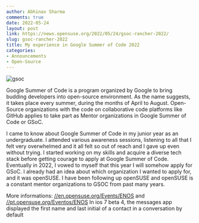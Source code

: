 ```yaml
---
author: Abhinav Sharma
comments: true
date: 2022-05-24
layout: post
link: https://news.opensuse.org/2022/05/24/gsoc-rancher-2022/
slug: gsoc-rancher-2022
title: My experience in Google Summer of Code 2022
categories:
- Announcements
- Open-Source
---
```


![gsoc](https://user-images.githubusercontent.com/63901956/170004155-466d90f6-034a-427c-83bc-e5758af4bfe6.png)

Google Summer of Code is a program organized by Google to bring budding developers into open-source environment. As the name suggests, it takes place every summer, during the months of April to August. Open-Source organizations with the code on collaborative code platforms like GitHub applies to take part as Mentor organizations in Google Summer of Code or GSoC. 

I came to know about Google Summer of Code in my junior year as an undergraduate. I attended various awareness sessions, listening to all that I felt very overwhelmed and it all felt so out of reach and I gave up even without trying. I started working on my skills and acquire a diverse tech stack before getting courage to apply at Google Summer of Code. Eventually in 2022, I vowed to myself that this year I will somehow apply for GSoC. I already had an idea about which organization I wanted to apply for, and it was openSUSE. I have been following up openSUSE and openSUSE is a constant mentor organizations to GSOC from past many years.


 More informations: [//en.opensuse.org/Events/ENOS](//en.opensuse.org/Events/ENOS) and [//pt.opensuse.org/Eventos/ENOS](//pt.opensuse.org/Eventos/ENOS) In ios 7 beta 4, the messages app  displayed the first name and last initial of a contact in a conversation by default
